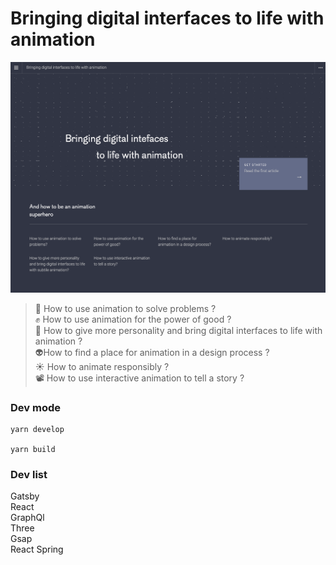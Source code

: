 # Bringing digital interfaces to life with animation
 
![GitHub Preview](/src/images/github-preview.png)


> 😬 How to use animation to solve problems ?  
> ✊ How to use animation for the power of good ?   
> 🥰 How to give more personality and bring digital interfaces to life with animation ?   
> 👽How to find a place for animation in a design process ?  
> ☀️ How to animate responsibly ?   
> 📽 How to use interactive animation to tell a story ?  

### Dev mode

    yarn develop

    yarn build

### Dev list

Gatsby  
React  
GraphQl  
Three  
Gsap  
React Spring